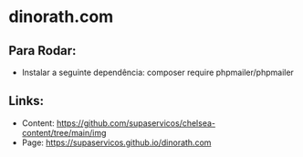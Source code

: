 # dinorath.com

## Para Rodar:
  * Instalar a seguinte dependência: 
    composer require phpmailer/phpmailer

## Links: 
  * Content: https://github.com/supaservicos/chelsea-content/tree/main/img
  * Page: https://supaservicos.github.io/dinorath.com
